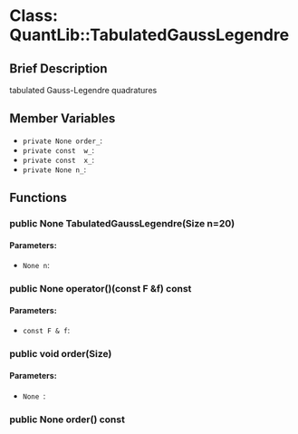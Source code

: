 # Class: QuantLib::TabulatedGaussLegendre

## Brief Description
tabulated Gauss-Legendre quadratures 

## Member Variables
- `private None order_`: 
- `private const  w_`: 
- `private const  x_`: 
- `private None n_`: 

## Functions
### public None TabulatedGaussLegendre(Size n=20)

#### Parameters:
- `None n`: 

### public None operator()(const F &f) const

#### Parameters:
- `const F & f`: 

### public void order(Size)

#### Parameters:
- `None `: 

### public None order() const


